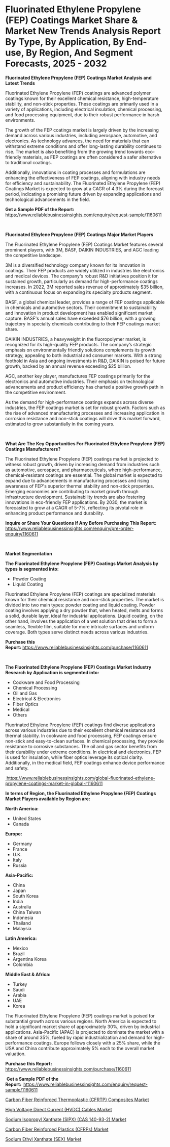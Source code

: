 <p><h1>Fluorinated Ethylene Propylene (FEP) Coatings Market Share & Market New Trends Analysis Report By Type, By Application, By End-use, By Region, And Segment Forecasts, 2025 - 2032</h1></p><p><strong>Fluorinated Ethylene Propylene (FEP) Coatings Market Analysis and Latest Trends</strong></p>
<p><p>Fluorinated Ethylene Propylene (FEP) coatings are advanced polymer coatings known for their excellent chemical resistance, high-temperature stability, and non-stick properties. These coatings are primarily used in a variety of applications, including electrical insulation, chemical processing, and food processing equipment, due to their robust performance in harsh environments.</p><p>The growth of the FEP coatings market is largely driven by the increasing demand across various industries, including aerospace, automotive, and electronics. As technology advances, the need for materials that can withstand extreme conditions and offer long-lasting durability continues to rise. The market is also benefiting from the growing trend towards eco-friendly materials, as FEP coatings are often considered a safer alternative to traditional coatings.</p><p>Additionally, innovations in coating processes and formulations are enhancing the effectiveness of FEP coatings, aligning with industry needs for efficiency and sustainability. The Fluorinated Ethylene Propylene (FEP) Coatings Market is expected to grow at a CAGR of 4.3% during the forecast period, indicating a promising future driven by expanding applications and technological advancements in the field.</p></p>
<p><strong>Get a Sample PDF of the Report:&nbsp;</strong> <a href="https://www.reliablebusinessinsights.com/enquiry/request-sample/1160611?utm_campaign=113&utm_medium=2&utm_source=Github&utm_content=ia&utm_term=02042025&utm_id=fluorinated-ethylene-propylene-fep-coatings">https://www.reliablebusinessinsights.com/enquiry/request-sample/1160611</a></p>
<p>&nbsp;</p>
<p><strong>Fluorinated Ethylene Propylene (FEP) Coatings Major Market Players</strong></p>
<p><p>The Fluorinated Ethylene Propylene (FEP) Coatings Market features several prominent players, with 3M, BASF, DAIKIN INDUSTRIES, and AGC leading the competitive landscape.</p><p>3M is a diversified technology company known for its innovation in coatings. Their FEP products are widely utilized in industries like electronics and medical devices. The company's robust R&D initiatives position it for sustained growth, particularly as demand for high-performance coatings increases. In 2022, 3M reported sales revenue of approximately $35 billion, with a continuous focus on expanding its specialty products segment.</p><p>BASF, a global chemical leader, provides a range of FEP coatings applicable in chemicals and automotive sectors. Their commitment to sustainability and innovation in product development has enabled significant market capture. BASF's annual sales have exceeded $76 billion, with a growing trajectory in specialty chemicals contributing to their FEP coatings market share.</p><p>DAIKIN INDUSTRIES, a heavyweight in the fluoropolymer market, is recognized for its high-quality FEP products. The company’s strategic emphasis on environmentally friendly solutions complements its growth strategy, appealing to both industrial and consumer markets. With a strong foothold in Asia and ongoing investments in R&D, DAIKIN is poised for future growth, backed by an annual revenue exceeding $25 billion.</p><p>AGC, another key player, manufactures FEP coatings primarily for the electronics and automotive industries. Their emphasis on technological advancements and product efficiency has charted a positive growth path in the competitive environment.</p><p>As the demand for high-performance coatings expands across diverse industries, the FEP coatings market is set for robust growth. Factors such as the rise of advanced manufacturing processes and increasing application in corrosion resistance and non-stick coatings will drive this market forward, estimated to grow substantially in the coming years.</p></p>
<p>&nbsp;</p>
<p><strong>What Are The Key Opportunities For Fluorinated Ethylene Propylene (FEP) Coatings Manufacturers?</strong></p>
<p><p>The Fluorinated Ethylene Propylene (FEP) coatings market is projected to witness robust growth, driven by increasing demand from industries such as automotive, aerospace, and pharmaceuticals, where high-performance, chemical-resistant coatings are essential. The global market is expected to expand due to advancements in manufacturing processes and rising awareness of FEP's superior thermal stability and non-stick properties. Emerging economies are contributing to market growth through infrastructure development. Sustainability trends are also fostering innovations in eco-friendly FEP applications. By 2030, the market is forecasted to grow at a CAGR of 5-7%, reflecting its pivotal role in enhancing product performance and durability.</p></p>
<p><strong>Inquire or Share Your Questions If Any Before Purchasing This Report:</strong> <a href="https://www.reliablebusinessinsights.com/enquiry/pre-order-enquiry/1160611?utm_campaign=113&utm_medium=2&utm_source=Github&utm_content=ia&utm_term=02042025&utm_id=fluorinated-ethylene-propylene-fep-coatings">https://www.reliablebusinessinsights.com/enquiry/pre-order-enquiry/1160611</a></p>
<p>&nbsp;</p>
<p><strong>Market Segmentation</strong></p>
<p><strong>The Fluorinated Ethylene Propylene (FEP) Coatings Market Analysis by types is segmented into:</strong></p>
<p><ul><li>Powder Coating</li><li>Liquid Coating</li></ul></p>
<p><p>Fluorinated Ethylene Propylene (FEP) coatings are specialized materials known for their chemical resistance and non-stick properties. The market is divided into two main types: powder coating and liquid coating. Powder coating involves applying a dry powder that, when heated, melts and forms a solid, durable layer, ideal for industrial applications. Liquid coating, on the other hand, involves the application of a wet solution that dries to form a seamless, flexible film, suitable for more intricate surfaces and uniform coverage. Both types serve distinct needs across various industries.</p></p>
<p><strong>Purchase this Report:&nbsp;</strong><a href="https://www.reliablebusinessinsights.com/purchase/1160611?utm_campaign=113&utm_medium=2&utm_source=Github&utm_content=ia&utm_term=02042025&utm_id=fluorinated-ethylene-propylene-fep-coatings">https://www.reliablebusinessinsights.com/purchase/1160611</a></p>
<p>&nbsp;</p>
<p><strong>The Fluorinated Ethylene Propylene (FEP) Coatings Market Industry Research by Application is segmented into:</strong></p>
<p><ul><li>Cookware and Food Processing</li><li>Chemical Processing</li><li>Oil and Gas</li><li>Electrical & Electronics</li><li>Fiber Optics</li><li>Medical</li><li>Others</li></ul></p>
<p><p>Fluorinated Ethylene Propylene (FEP) coatings find diverse applications across various industries due to their excellent chemical resistance and thermal stability. In cookware and food processing, FEP coatings ensure non-stick and easy-to-clean surfaces. In chemical processing, they provide resistance to corrosive substances. The oil and gas sector benefits from their durability under extreme conditions. In electrical and electronics, FEP is used for insulation, while fiber optics leverage its optical clarity. Additionally, in the medical field, FEP coatings enhance device performance and safety.</p></p>
<p><a href="https://www.reliablebusinessinsights.com/global-fluorinated-ethylene-propylene-coatings-market-in-global-r1160611?utm_campaign=113&utm_medium=2&utm_source=Github&utm_content=ia&utm_term=02042025&utm_id=fluorinated-ethylene-propylene-fep-coatings">&nbsp;https://www.reliablebusinessinsights.com/global-fluorinated-ethylene-propylene-coatings-market-in-global-r1160611</a></p>
<p><strong>In terms of Region, the Fluorinated Ethylene Propylene (FEP) Coatings Market Players available by Region are:</strong></p>
<p>
    <p> <strong> North America: </strong>
        <ul>
            <li>United States</li>
            <li>Canada</li>
        </ul>
        </p> 
    <p> <strong> Europe: </strong>
        <ul>
            <li>Germany</li>
            <li>France</li>
            <li>U.K.</li>
            <li>Italy</li>
            <li>Russia</li>
        </ul>
        </p> 
    <p> <strong> Asia-Pacific: </strong>
        <ul>
            <li>China</li>
            <li>Japan</li>
            <li>South Korea</li>
            <li>India</li>
            <li>Australia</li>
            <li>China Taiwan</li>
            <li>Indonesia</li>
            <li>Thailand</li>
            <li>Malaysia</li>
        </ul>
        </p> 
    <p> <strong> Latin America: </strong>
        <ul>
            <li>Mexico</li>
            <li>Brazil</li>
            <li>Argentina Korea</li>
            <li>Colombia</li>
        </ul>
        </p> 
    <p> <strong> Middle East & Africa: </strong>
        <ul>
            <li>Turkey</li>
            <li>Saudi</li>
            <li>Arabia</li>
            <li>UAE</li>
            <li>Korea</li>
        </ul>
    </p>
    </p>
<p><p>The Fluorinated Ethylene Propylene (FEP) coatings market is poised for substantial growth across various regions. North America is expected to hold a significant market share of approximately 30%, driven by industrial applications. Asia-Pacific (APAC) is projected to dominate the market with a share of around 35%, fueled by rapid industrialization and demand for high-performance coatings. Europe follows closely with a 25% share, while the USA and China contribute approximately 5% each to the overall market valuation.</p></p>
<p><strong>Purchase this Report: </strong><a href="https://www.reliablebusinessinsights.com/purchase/1160611?utm_campaign=113&utm_medium=2&utm_source=Github&utm_content=ia&utm_term=02042025&utm_id=fluorinated-ethylene-propylene-fep-coatings">https://www.reliablebusinessinsights.com/purchase/1160611</a></p>
<p>&nbsp;<strong>Get a Sample PDF of the Report:&nbsp;&nbsp;</strong><a href="https://www.reliablebusinessinsights.com/enquiry/request-sample/1160611?utm_campaign=113&utm_medium=2&utm_source=Github&utm_content=ia&utm_term=02042025&utm_id=fluorinated-ethylene-propylene-fep-coatings">https://www.reliablebusinessinsights.com/enquiry/request-sample/1160611</a></p>
<p><strong></strong></p>
<p><p><a href="https://github.com/sukeldrage0g/Market-Research-Report-List-1/blob/main/carbon-fiber-reinforced-thermoplastic-cfrtp-composites-market.md?utm_campaign=113&utm_medium=2&utm_source=Github&utm_content=ia&utm_term=02042025&utm_id=fluorinated-ethylene-propylene-fep-coatings">Carbon Fiber Reinforced Thermoplastic (CFRTP) Composites Market</a></p><p><a href="https://github.com/elceryaneik/Market-Research-Report-List-1/blob/main/high-voltage-direct-current-hvdc-cables-market.md?utm_campaign=113&utm_medium=2&utm_source=Github&utm_content=ia&utm_term=02042025&utm_id=fluorinated-ethylene-propylene-fep-coatings">High Voltage Direct Current (HVDC) Cables Market</a></p><p><a href="https://github.com/dusektwinec3/Market-Research-Report-List-1/blob/main/sodium-isopropyl-xanthate-sipx-cas-140-93-2-market.md?utm_campaign=113&utm_medium=2&utm_source=Github&utm_content=ia&utm_term=02042025&utm_id=fluorinated-ethylene-propylene-fep-coatings">Sodium Isopropyl Xanthate (SIPX) (CAS 140-93-2) Market</a></p><p><a href="https://github.com/nwogudimouix/Market-Research-Report-List-1/blob/main/carbon-fiber-reinforced-plastics-cfrps-market.md?utm_campaign=113&utm_medium=2&utm_source=Github&utm_content=ia&utm_term=02042025&utm_id=fluorinated-ethylene-propylene-fep-coatings">Carbon Fiber Reinforced Plastics (CFRPs) Market</a></p><p><a href="https://github.com/luhleickov/Market-Research-Report-List-1/blob/main/sodium-ethyl-xanthate-sex-market.md?utm_campaign=113&utm_medium=2&utm_source=Github&utm_content=ia&utm_term=02042025&utm_id=fluorinated-ethylene-propylene-fep-coatings">Sodium Ethyl Xanthate (SEX) Market</a></p></p>